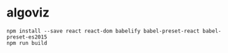 # algoviz
```
npm install --save react react-dom babelify babel-preset-react babel-preset-es2015
npm run build
```
